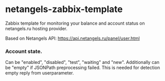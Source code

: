 # netangels-zabbix-template
Zabbix template for monitoring your balance and account status on netangels.ru hosting provider.

Based on Netangels API: https://api.netangels.ru/panel/user.html





### Account state. 
Can be "enabled", "disabled", "test", "waiting" and "new". 
Additionally can be "empty" if JSONPath preprocessing failed. This is needed for detection empty reply from userparameter.
